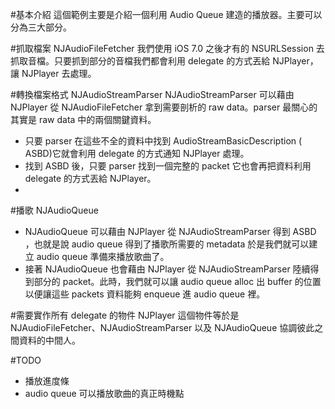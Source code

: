 #基本介紹
這個範例主要是介紹一個利用 Audio Queue 建造的播放器。主要可以分為三大部分。

#抓取檔案 NJAudioFileFetcher
我們使用 iOS 7.0 之後才有的 NSURLSession 去抓取音檔。只要抓到部分的音檔我們都會利用 delegate 的方式丟給 NJPlayer，讓 NJPlayer 去處理。

#轉換檔案格式 NJAudioStreamParser
NJAudioStreamParser 可以藉由 NJPlayer 從 NJAudioFileFetcher 拿到需要剖析的 raw data。parser 最關心的其實是 raw data 中的兩個關鍵資料。
- 只要 parser 在這些不全的資料中找到 AudioStreamBasicDescription (	ASBD)它就會利用 delegate 的方式通知 NJPlayer 處理。
- 找到 ASBD 後，只要 parser 找到一個完整的 packet 它也會再把資料利用 delegate 的方式丟給 NJPlayer。
- 
#播歌 NJAudioQueue
- NJAudioQueue 可以藉由 NJPlayer 從 NJAudioStreamParser 得到 ASBD ，也就是說 audio queue 得到了播歌所需要的 metadata 於是我們就可以建立 audio queue 準備來播放歌曲了。
- 接著 NJAudioQueue 也會藉由 NJPlayer 從 NJAudioStreamParser 陸續得到部分的 packet。此時，我們就可以讓 audio queue alloc 出 buffer 的位置以便讓這些 packets 資料能夠 enqueue 進 audio queue 裡。

#需要實作所有 delegate 的物件 NJPlayer
這個物件等於是 NJAudioFileFetcher、NJAudioStreamParser 以及 NJAudioQueue 協調彼此之間資料的中間人。

#TODO
- 播放進度條
- audio queue 可以播放歌曲的真正時機點
